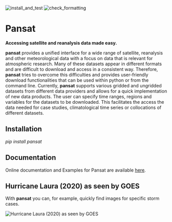 ![install_and_test](../../workflows/install_and_test/badge.svg)
![check_formatting](../../workflows/check_formatting/badge.svg)

# Pansat

**Accessing satellite and reanalysis data made easy.**


**pansat** provides a unified interface for a wide range of satellite, reanalysis and other meteorological data with a focus on data that is relevant for atmospheric research. Many of these datasets appear in different formats and are difficult to download and access in a consistent way. Therefore,  **pansat** tries to overcome this difficulties and provides user-friendly download functionalities that can be used within python or from the command line. Currently, **pansat** supports various gridded and ungridded datasets from different data providers and allows for a quick implementation of new data products. The user can specify time ranges, regions and variables for the datasets to be downloaded. This facilitates the access the data needed for case studies, climatological time series or collocations of different datasets. 

## Installation 


*pip install pansat* 



## Documentation

Online documentation and Examples for Pansat are available [here](https://pansat.readthedocs.io/en/latest/).


## Hurricane Laura (2020) as seen by GOES 


With **pansat** you can, for example, quickly find images for specific storm cases.


![Hurricane Laura (2020) as seen by GOES](/docs/index.png)

